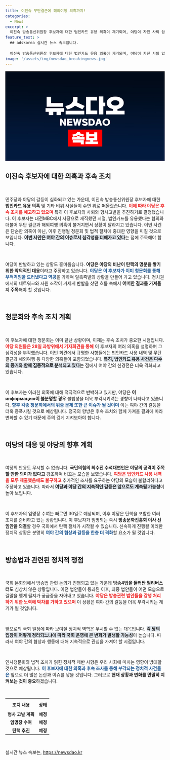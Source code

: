 ```yaml
---
title: 이진숙 무단결근에 해외여행 의혹까지!
categories:
  - News
excerpt: >
  이진숙 방송통신위원장 후보자에 대한 법인카드 유용 의혹이 제기되며, 야당이 자진 사퇴 압박과 고발 예고에 나섰다. 여당은 이를 격렬히 반박하며 탄핵 시나리오를 우려하고 있다.
feature_text: >
  ## adskorea 실시간 뉴스 속보입니다.

  이진숙 방송통신위원장 후보자에 대한 법인카드 유용 의혹이 제기되며, 야당이 자진 사퇴 압박과 고발 예고에 나섰다. 여당은 이를 격렬히 반박하며 탄핵 시나리오를 우려하고 있다.
image: '/assets/img/newsdao_breakingnews.jpg'
---
```


<p><img src="/assets/img/newsdao_breakingnews.jpg" alt="adskorea 속보" /></p>

<h2 data-ke-size="size26">이진숙 후보자에 대한 의혹과 후속 조치</h2>

<p data-ke-size="size16">&nbsp;</p>

<p>민주당과 야당의 갈등이 심화되고 있는 가운데, 이진숙 방송통신위원장 후보자에 대한 <b>법인카드 유용 의혹</b> 및 기타 비위 사실들이 수면 위로 떠올랐습니다. <b><span style="color: #ee2323;">이에 따라 야당은 후속 조치를 예고하고 있으며</span></b> 특히 이 후보자의 사퇴와 형사고발을 추진하기로 결정했습니다. 이 후보자는 대전MBC에서 사장으로 재직했던 시절, 법인카드를 유용했다는 혐의와 더불어 무단 결근과 해외여행 의혹이 불거지면서 상황이 달라지고 있습니다. 이번 사건은 단순한 의혹이 아닌, 이후 진행될 청문회 및 법적 절차에 중대한 영향을 미칠 것으로 보입니다. <b><span style="background-color: #21538527;">이번 사안은 여야 간의 이슈로서 심각성을 더해가고 있다</span></b>는 점에 주목해야 합니다.</p>

<p data-ke-size="size16">&nbsp;</p>

<p>여당이 반발하고 있는 상황도 흥미롭습니다. <b>여당은 야당의 비난이 탄핵의 명분을 쌓기 위한 악의적인 대응</b>이라고 주장하고 있습니다. <b><span style="color: #1a5490;">야당은 이 후보자가 이미 청문회를 통해 부적격임을 드러냈다고 역공</span></b>을 가하며 일촉즉발의 상황을 만들어 가고 있습니다. 정치권에서의 네트워크와 자원 조작이 거세게 반발을 샀던 흐름 속에서 <b>어떠한 결과를 가져올지 주목</b>해야 할 것입니다.</p>

<p data-ke-size="size16">&nbsp;</p>

<h2 data-ke-size="size26">청문회와 후속 조치 계획</h2>

<p data-ke-size="size16">&nbsp;</p>

<p>이 후보자에 대한 청문회는 이미 끝난 상황이며, 이제는 후속 조치가 중요한 시점입니다. <b><span style="color: #ee2323;">야당 의원들은 28일 과방위에서 기자회견을 통해</span></b> 이 후보자의 여러 의혹을 설명하며 그 심각성을 부각했습니다. 이번 회견에서 규명한 사항들에는 법인카드 사용 내역 및 무단 결근과 해외여행 등 다양한 의혹들이 포함되었습니다. <b><span style="background-color: #21538527;">특히, 법인카드 유용 사건은 다수의 증거와 함께 집중적으로 분석되고 있다</span></b>는 점에서 여야 간의 신경전은 더욱 격화되고 있습니다.</p>

<p data-ke-size="size16">&nbsp;</p>

<p>이 후보자는 이러한 의혹에 대해 적극적으로 반박하고 있지만, 야당은 <b>이 информацию이 불분명할 경우</b> 불법성을 더욱 부각시키려는 경향이 나타나고 있습니다. <b><span style="color: #1a5490;">향후 각종 청문회에서의 위증 문제 또한 큰 이슈가 될 것이며</span></b> 이는 여야 간의 갈등을 더욱 증폭시킬 것으로 예상됩니다. 정국의 향방은 후속 조치와 함께 가져올 결과에 따라 변화할 수 있기 때문에 주의 깊게 지켜보아야 합니다.</p>

<p data-ke-size="size16">&nbsp;</p>

<h2 data-ke-size="size26">여당의 대응 및 야당의 향후 계획</h2>

<p data-ke-size="size16">&nbsp;</p>

<p>여당의 반응도 무시할 수 없습니다. <b>국민의힘의 최수진 수석대변인은 야당의 공격이 주목할 만한 의미가 없다고</b> 강조하며 비꼬는 모습을 보였습니다. <b><span style="color: #ee2323;">여당은 법인카드 사용 내역을 모두 제출했음에도 불구하고</span></b> 추가적인 조사를 요구하는 야당의 모습이 불합리하다고 주장하고 있습니다. 따라서 <b><span style="background-color: #21538527;">여당과 야당 간의 지속적인 갈등은 앞으로도 계속될 가능성</span></b>이 높아 보입니다.</p>

<p data-ke-size="size16">&nbsp;</p>

<p>이 후보자의 임명장 수여는 빠르면 30일로 예상되며, 이후 야당은 탄핵을 포함한 여러 조치를 준비하고 있는 상황입니다. 이 후보자가 임명되는 즉시 <b>방송문화진흥회 이사 선임안을 의결</b>할 경우 국회에서 탄핵 절차가 시작될 수 있습니다. 신속하게 진행될 이러한 정치적 상황은 분명히 <b><span style="color: #1a5490;">여야 간의 협상과 갈등을 한층 더 격화</span></b>할 요소가 될 것입니다.</p>

<p data-ke-size="size16">&nbsp;</p>

<h2 data-ke-size="size26">방송법과 관련된 정치적 쟁점</h2>

<p data-ke-size="size16">&nbsp;</p>

<p>국회 본회의에서 방송법 관련 논의가 진행되고 있는 가운데 <b>방송4법을 둘러싼 필리버스터</b>도 심상치 않은 상황입니다. 이전 법안들이 통과된 이후, 최종 법안들이 어떤 모습으로 결말을 맺게 될지가 궁금증을 자아내고 있습니다. <b><span style="color: #ee2323;">야당은 방송관련 법안들을 강행 처리하기 위한 노력에 박차를 가하고 있으며</span></b> 이 상황은 여야 간의 갈등을 더욱 부각시키는 계기가 될 것입니다.</p>

<p data-ke-size="size16">&nbsp;</p>

<p>앞으로의 국회 일정에 따라 보여질 정치적 역학은 무시할 수 없는 대목입니다. <b><span style="background-color: #21538527;">각 당의 입장이 어떻게 정리되느냐에 따라 국회 운영에 큰 변화가 발생할 가능성</span></b>이 높습니다. 따라서 여야 간의 협상과 행동에 대해 지속적으로 관심을 가져야 할 시점입니다.</p>

<p data-ke-size="size16">&nbsp;</p>

<p>인사청문회와 법적 조치가 얽힌 정치적 제반 사항은 우리 사회에 미치는 영향이 방대할 것으로 예상됩니다. <b><span style="color: #1a5490;">이 후보자에 대한 의혹과 후속 조사를 통해 부각되는 정치적 사건들은</span></b> 앞으로 더 많은 논란과 이슈를 낳을 것입니다. 그러므로 <b>현재 상황과 변화를 면밀히 지켜보는 것이 중요</b>하겠습니다.</p>

<p data-ke-size="size16">&nbsp;</p>

<table style="width: 100%; border-collapse: collapse;">
    <tr>
        <th style="text-align: center; height: 30px;"><b>조치 내용</b></th>
        <th style="text-align: center; height: 30px;"><b>상태</b></th>
    </tr>
    <tr>
        <td style="text-align: center; height: 17px;"><b>형사 고발 계획</b></td>
        <td style="text-align: center; height: 17px;"><b>예정</b></td>
    </tr>
    <tr>
        <td style="text-align: center; height: 17px;"><b>임명장 수여</b></td>
        <td style="text-align: center; height: 17px;"><b>예정</b></td>
    </tr>
    <tr>
        <td style="text-align: center; height: 17px;"><b>탄핵 추진</b></td>
        <td style="text-align: center; height: 17px;"><b>예정</b></td>
    </tr>
</table>

<p data-ke-size="size16">&nbsp;</p>
실시간 뉴스 속보는, <a href="https://newsdao.kr" rel="dofollow">https://newsdao.kr</a>


